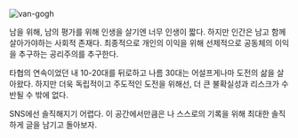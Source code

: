 ![van-gogh](/static/images/van.png)

남을 위해, 남의 평가를 위해 인생을 살기엔 너무 인생이 짧다.
하지만 인간은 남고 함께 살아가야하는 사회적 존재다.
최종적으로 개인의 이익을 위해 선제적으로 공동체의 이익을 추구하는 공리주의를 추구한다.

타협의 연속이었던 내 10-20대를 뒤로하고 나름 30대는 어설프게나마 도전의 삶을 살아왔다.
하지만 더욱 독립적이고 주도적인 도전을 위해선, 더 큰 불확실성과 리스크가 수반될 수 밖에 없다.

SNS에선 솔직해지기 어렵다. 이 공간에서만큼은 나 스스로의 기록을 위해 최대한 솔직하게 글을 남기고 돌아보자.

